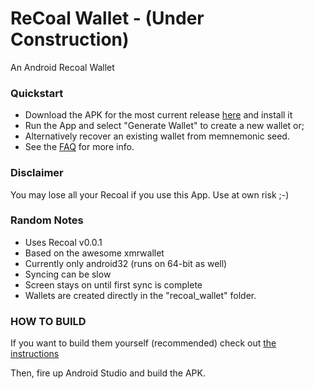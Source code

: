 # ReCoal Wallet - (Under Construction)
An Android Recoal Wallet

### Quickstart
- Download the APK for the most current release [here](https://github.com/ReCoal/recoalwallet/releases) and install it
- Run the App and select "Generate Wallet" to create a new wallet or;
- Alternatively recover an existing wallet from memnemonic seed.
- See the [FAQ](doc/FAQ.md) for more info.

### Disclaimer
You may lose all your Recoal if you use this App. Use at own risk ;-)

### Random Notes
- Uses Recoal v0.0.1
- Based on the awesome xmrwallet
- Currently only android32 (runs on 64-bit as well)
- Syncing can be slow
- Screen stays on until first sync is complete
- Wallets are created directly in the "recoal_wallet" folder.

### HOW TO BUILD
If you want to build them yourself (recommended) check out [the instructions](doc/BUILDING-external-libs.md)

Then, fire up Android Studio and build the APK.
